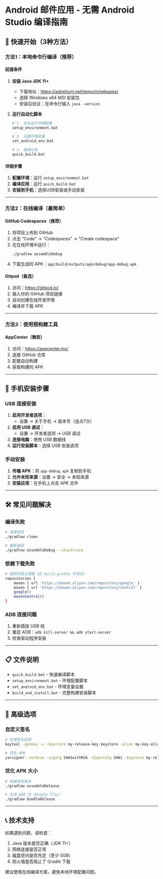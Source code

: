 # Android 邮件应用 - 无需 Android Studio 编译指南

## 🚀 快速开始（3种方法）

### 方法1：本地命令行编译（推荐）

#### 前提条件
1. **安装 Java JDK 11+**
   - 下载地址：https://adoptium.net/temurin/releases/
   - 选择 Windows x64 MSI 安装包
   - 安装后验证：在命令行输入 `java -version`

2. **运行自动化脚本**
   ```bash
   # 1. 双击运行环境配置
   setup_environment.bat
   
   # 2. 设置环境变量
   set_android_env.bat
   
   # 3. 编译应用
   quick_build.bat
   ```

#### 详细步骤
1. **配置环境**：运行 `setup_environment.bat` 
2. **编译应用**：运行 `quick_build.bat`
3. **安装到手机**：选择USB安装或手动安装

---

### 方法2：在线编译（最简单）

#### GitHub Codespaces（推荐）
1. 将项目上传到 GitHub
2. 点击 "Code" → "Codespaces" → "Create codespace"
3. 在在线环境中运行：
   ```bash
   ./gradlew assembleDebug
   ```
4. 下载生成的 APK：`app/build/outputs/apk/debug/app-debug.apk`

#### Gitpod（备选）
1. 访问：https://gitpod.io/
2. 输入你的 GitHub 项目链接
3. 自动创建在线开发环境
4. 编译并下载 APK

---

### 方法3：使用预构建工具

#### AppCenter（微软）
1. 访问：https://appcenter.ms/
2. 连接 GitHub 仓库
3. 配置自动构建
4. 获取构建的 APK

---

## 📱 手机安装步骤

### USB 连接安装
1. **启用开发者选项**：
   - 设置 → 关于手机 → 版本号（连点7次）
2. **启用 USB 调试**：
   - 设置 → 开发者选项 → USB 调试
3. **连接电脑**：使用 USB 数据线
4. **运行安装脚本**：选择 USB 安装选项

### 手动安装
1. **传输 APK**：将 `app-debug.apk` 复制到手机
2. **允许未知来源**：设置 → 安全 → 未知来源
3. **安装应用**：在手机上点击 APK 文件

---

## 🛠️ 常见问题解决

### 编译失败
```bash
# 清理项目
./gradlew clean

# 重新编译
./gradlew assembleDebug --stacktrace
```

### 依赖下载失败
```bash
# 使用阿里云镜像（在 build.gradle 中添加）
repositories {
    maven { url 'https://maven.aliyun.com/repository/google' }
    maven { url 'https://maven.aliyun.com/repository/central' }
    google()
    mavenCentral()
}
```

### ADB 连接问题
1. 重新插拔 USB 线
2. 重启 ADB：`adb kill-server && adb start-server`
3. 检查驱动程序安装

---

## 📋 文件说明

- `quick_build.bat` - 快速编译脚本
- `setup_environment.bat` - 环境配置脚本
- `set_android_env.bat` - 环境变量设置
- `build_and_install.bat` - 完整构建安装脚本

---
## 🔧 高级选项

### 自定义签名
```bash
# 生成签名密钥
keytool -genkey -v -keystore my-release-key.keystore -alias my-key-alias -keyalg RSA -keysize 2048 -validity 10000

# 签名 APK
jarsigner -verbose -sigalg SHA1withRSA -digestalg SHA1 -keystore my-release-key.keystore app-debug.apk my-key-alias
```

### 优化 APK 大小
```bash
# 构建发布版本
./gradlew assembleRelease

# 生成 AAB 包（Google Play）
./gradlew bundleRelease
```

---

## 📞 技术支持

如果遇到问题，请检查：
1. Java 版本是否正确（JDK 11+）
2. 网络连接是否正常
3. 磁盘空间是否充足（至少 5GB）
4. 防火墙是否阻止了 Gradle 下载

建议使用在线编译方案，避免本地环境配置问题。

